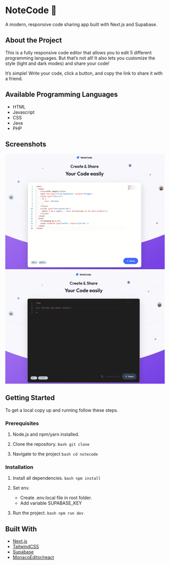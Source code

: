 # NoteCode 📝

A modern, responsive code sharing app built with Next.js and Supabase.

## About the Project

This is a fully responsive code editor that allows you to edit 5 different programming languages. But that’s not all! It also lets you customize the style (light and dark modes) and share your code!

It’s simple! Write your code, click a button, and copy the link to share it with a friend.

## Available Programming Languages

- HTML
- Javascript
- CSS
- Java
- PHP

## Screenshots

![Screenshot 1](./public/screenshots/ss1.png)
![Screenshot 2](./public/screenshots/ss2.png)

## Getting Started

To get a local copy up and running follow these steps.

### Prerequisites

1. Node.js and npm/yarn installed.

2. Clone the repository.
   `bash
git clone
`

3. Navigate to the project
   `bash
cd notecode
`

### Installation

1. Install all dependencies.
   `bash
npm install
`

2. Set env.

   - Create .env.local file in root folder.
   - Add variable SUPABASE_KEY

3. Run the project.
   `bash
npm run dev
`

## Built With

- [Next.js](https://nextjs.org/)
- [TailwindCSS](https://tailwindcss.com/)
- [Supabase](https://supabase.io/)
- [MonacoEditor/react](https://www.npmjs.com/package/@monaco-editor/react)
